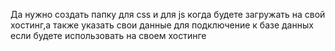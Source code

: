 Да нужно создать папку для сss и для js когда будете загружать на свой хостинг,а также указать свои данные для подключение к базе данных если будете использовать на своем хостинге
